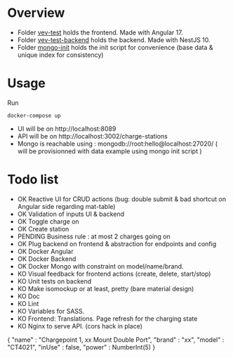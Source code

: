 # Overview 

- Folder [vev-test](https://github.com/cyqui/testing-submit-folder/tree/main/vev-test) holds the frontend. Made with Angular 17.
- Folder [vev-test-backend](https://github.com/cyqui/testing-submit-folder/tree/main/vev-test-backend) holds the backend. Made with NestJS 10.
- Folder [mongo-init](https://github.com/cyqui/testing-submit-folder/tree/main/mongo-init) holds the init script for convenience (base data & unique index for consistency)

# Usage 

Run 
```
docker-compose up
```

- UI will be on http://localhost:8089
- API will be on http://localhost:3002/charge-stations
- Mongo is reachable using : mongodb://root:hello@localhost:27020/
( will be provisionned with data example using mongo init script )


# Todo list

- OK Reactive UI for CRUD actions (bug: double submit & bad shortcut on Angular side regarding mat-table)
- OK Validation of inputs UI & backend
- OK Toggle charge on
- OK Create station
- PENDING Business rule : at most 2 charges going on
- OK Plug backend on frontend & abstraction for endpoints and config
- OK Docker Angular
- OK Docker Backend
- OK Docker Mongo with constraint on model/name/brand.
- KO Visual feedback for frontend actions (create, delete, start/stop)
- KO Unit tests on backend
- KO Make isomockup or at least, pretty (bare material design)
- KO Doc
- KO Lint 
- KO Variables for SASS.
- KO Frontend: 
  Translations. 
  Page refresh for the charging state
- KO Nginx to serve API.
 (cors hack in place)

{
    "name" : "Chargepoint 1, xx Mount Double Port",
    "brand" : "xx",
    "model" : "CT4021",
    "inUse" : false,
    "power" : NumberInt(5)
}
